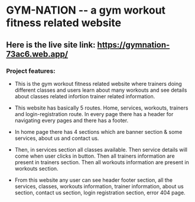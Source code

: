 # GYM-NATION -- a gym workout fitness related website
## Here is the live site link: https://gymnation-73ac6.web.app/

### Project features:

* This is the gym workout fitness related website where trainers doing different classes and users learn about many workouts and see details about classes related infortion trainer related information.

* This website has basically 5 routes. Home, services, workouts, trainers and login-registration route. In every page there has a header for navigating every pages and there has a footer.

* In home page there has 4 sections which are banner section & some services, about us and contact us. 

* Then, in services section all classes available. Then service details will come when user clicks in button. Then all trainers information are present in trainers section. Then all workouts information are present in workouts section.

* From this website any user can see header footer section, all the services, classes, workouts information, trainer information, about us section, contact us section, login registration section, error 404 page.
